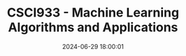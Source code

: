 ---
layout: post
title: CSCI933 - Machine Learning Algorithms and Applications
date: 2024-06-29 18:00:01
description: My Learning on CSCI933
tags: projects learning uow
categories: learning
giscus_comments: true
featured: true
---